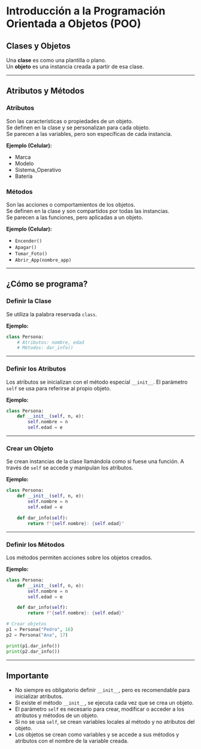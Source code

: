 # Introducción a la Programación Orientada a Objetos (POO)

## Clases y Objetos
Una **clase** es como una plantilla o plano.  
Un **objeto** es una instancia creada a partir de esa clase.  

---

## Atributos y Métodos
### Atributos
Son las características o propiedades de un objeto.  
Se definen en la clase y se personalizan para cada objeto.  
Se parecen a las variables, pero son específicas de cada instancia.

**Ejemplo (Celular):**
- Marca
- Modelo
- Sistema_Operativo
- Batería

### Métodos
Son las acciones o comportamientos de los objetos.  
Se definen en la clase y son compartidos por todas las instancias.  
Se parecen a las funciones, pero aplicadas a un objeto.

**Ejemplo (Celular):**
- `Encender()`
- `Apagar()`
- `Tomar_Foto()`
- `Abrir_App(nombre_app)`

---

## ¿Cómo se programa?
### Definir la Clase
Se utiliza la palabra reservada `class`.

**Ejemplo:**
```python
class Persona:
    # Atributos: nombre, edad
    # Métodos: dar_info()
```

---

### Definir los Atributos
Los atributos se inicializan con el método especial `__init__`.
El parámetro `self` se usa para referirse al propio objeto.

**Ejemplo:**
```python
class Persona:
    def __init__(self, n, e):
        self.nombre = n
        self.edad = e
```

---

### Crear un Objeto
Se crean instancias de la clase llamándola como si fuese una función.
A través de `self` se accede y manipulan los atributos.

**Ejemplo:**
```python
class Persona:
    def __init__(self, n, e):
        self.nombre = n
        self.edad = e

    def dar_info(self):
        return f"{self.nombre}: {self.edad}"
```

---

### Definir los Métodos
Los métodos permiten acciones sobre los objetos creados.

**Ejemplo:**
```python
class Persona:
    def __init__(self, n, e):
        self.nombre = n
        self.edad = e

    def dar_info(self):
        return f"{self.nombre}: {self.edad}"

# Crear objetos
p1 = Persona("Pedro", 16)
p2 = Persona("Ana", 17)

print(p1.dar_info())
print(p2.dar_info())
```

---

## Importante
* No siempre es obligatorio definir `__init__`, pero es recomendable para inicializar atributos.
* Si existe el método `__init__`, se ejecuta cada vez que se crea un objeto.
* El parámetro `self` es necesario para crear, modificar o acceder a los atributos y métodos de un objeto.
* Si no se usa `self`, se crean variables locales al método y no atributos del objeto.
* Los objetos se crean como variables y se accede a sus métodos y atributos con el nombre de la variable creada.
```